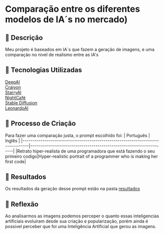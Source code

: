 # Comparação entre os diferentes modelos de IA´s no mercado)

## 📒 Descrição
Meu projeto é baseados em IA´s que fazem a geração de imagens, e uma comparação no nivel de realismo entre as IA's

## 🤖 Tecnologias Utilizadas
[DeepAI](https://deepai.org/)  
[Craiyon](https://starryai.com/app/create)  
[StarryAI](https://www.craiyon.com/)  
[NightCafé](https://creator.nightcafe.studio/studio?focus=create)  
[Stable Diffusion](https://stablediffusionweb.com/pt#google_vignette)  
[LeonardoAI](https://app.leonardo.ai/image-generation)  

## 🧐 Processo de Criação
Para fazer uma comparação justa, o prompt escolhido foi:
|                               Português                                         |                                 Inglês                              |
|---------------------------------------------------------------------------------|---------------------------------------------------------------------|
|Retrato hiper-realista de uma programadora que está fazendo o seu primeiro codigo|Hyper-realistic portrait of a programmer who is making her first code|

## 🚀 Resultados  
Os resultados da geração desse prompt estão na pasta [resultados](Caldev32/lab-real-or-fakenatty/resultados)


## 💭 Reflexão 
Ao analisarmos as imagens podemos perceper o quanto essas inteligencias artificiais evoluiram desde sua criação e popularização, porém ainda é possivel perceber que foi uma Inteligência Artificial que gerou as imagens.
